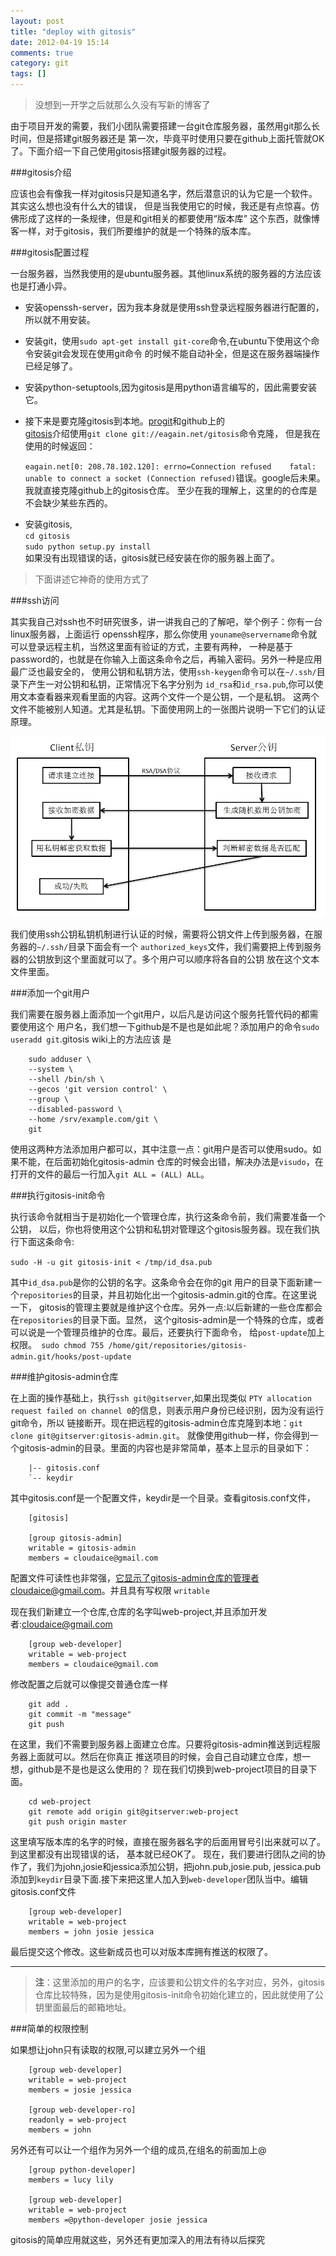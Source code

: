 ```yaml
---
layout: post
title: "deploy with gitosis"
date: 2012-04-19 15:14
comments: true
category: git
tags: []
---
```


>没想到一开学之后就那么久没有写新的博客了

由于项目开发的需要，我们小团队需要搭建一台git仓库服务器，虽然用git那么长时间，但是搭建git服务器还是
第一次，毕竟平时使用只要在github上面托管就OK了。下面介绍一下自己使用gitosis搭建git服务器的过程。<!--more-->

###gitosis介绍

应该也会有像我一样对gitosis只是知道名字，然后潜意识的认为它是一个软件。其实这么想也没有什么大的错误，
但是当我使用它的时候，我还是有点惊喜。仿佛形成了这样的一条规律，但是和git相关的都要使用“版本库”
这个东西，就像博客一样，对于gitosis，我们所要维护的就是一个特殊的版本库。

###gitosis配置过程

一台服务器，当然我使用的是ubuntu服务器。其他linux系统的服务器的方法应该也是打通小异。 

+ 安装openssh-server，因为我本身就是使用ssh登录远程服务器进行配置的，所以就不用安装。 

+ 安装git，使用`sudo apt-get install git-core`命令,在ubuntu下使用这个命令安装git会发现在使用git命令
  的时候不能自动补全，但是这在服务器端操作已经足够了。 

+ 安装python-setuptools,因为gitosis是用python语言编写的，因此需要安装它。  

+ 接下来是要克隆gitosis到本地。[progit](http://progit.org/book/zh/ch4-7.html)和github上的  
  [gitosis](https://github.com/res0nat0r/gitosis)介绍使用`git clone git://eagain.net/gitosis`命令克隆，
  但是我在使用的时候返回：  

  `eagain.net[0: 208.78.102.120]: errno=Connection refused   
   fatal: unable to connect a socket (Connection refused)`错误。google后未果。我就直接克隆github上的gitosis仓库。
  至少在我的理解上，这里的的仓库是不会缺少某些东西的。

+ 安装gitosis,   
`cd gitosis`  
`sudo python setup.py install`   
如果没有出现错误的话，gitosis就已经安装在你的服务器上面了。

>下面讲述它神奇的使用方式了

###ssh访问

其实我自己对ssh也不时研究很多，讲一讲我自己的了解吧，举个例子：你有一台linux服务器，上面运行
openssh程序，那么你使用 `youname@servername`命令就可以登录远程主机，当然这里面有验证的方式，主要有两种，
一种是基于password的，也就是在你输入上面这条命令之后，再输入密码。另外一种是应用最广泛也最安全的，
使用公钥和私钥方法，使用`ssh-keygen`命令可以在`~/.ssh/`目录下产生一对公钥和私钥，正常情况下名字分别为
`id_rsa`和`id_rsa.pub`,你可以使用文本查看器来观看里面的内容。这两个文件一个是公钥，一个是私钥。
这两个文件不能被别人知道。尤其是私钥。下面使用网上的一张图片说明一下它们的认证原理。

![ssh](/images/ssh.jpg)

我们使用ssh公钥私钥机制进行认证的时候，需要将公钥文件上传到服务器，在服务器的`~/.ssh/`目录下面会有一个
`authorized_keys`文件，我们需要把上传到服务器的公钥放到这个里面就可以了。多个用户可以顺序将各自的公钥
放在这个文本文件里面。

###添加一个git用户

我们需要在服务器上面添加一个git用户，以后凡是访问这个服务托管代码的都需要使用这个
用户名，我们想一下github是不是也是如此呢？添加用户的命令`sudo useradd git`.gitosis wiki上的方法应该
是

        sudo adduser \
        --system \
        --shell /bin/sh \
        --gecos 'git version control' \
        --group \
        --disabled-password \
        --home /srv/example.com/git \
        git

使用这两种方法添加用户都可以，其中注意一点：git用户是否可以使用sudo。如果不能，在后面初始化gitosis-admin
仓库的时候会出错，解决办法是`visudo`，在打开的文件的最后一行加入`git ALL = (ALL) ALL`。

###执行gitosis-init命令

执行该命令就相当于是初始化一个管理仓库，执行这条命令前，我们需要准备一个公钥，
以后，你也将使用这个公钥和私钥对管理这个gitosis服务器。现在我们执行下面这条命令:

`sudo -H -u git gitosis-init < /tmp/id_dsa.pub`   

其中`id_dsa.pub`是你的公钥的名字。这条命令会在你的git
用户的目录下面新建一个`repositories`的目录，并且初始化出一个gitosis-admin.git的仓库。在这里说一下，
gitosis的管理主要就是维护这个仓库。另外一点:以后新建的一些仓库都会在`repositories`的目录下面。显然，
这个gitosis-admin是一个特殊的仓库，或者可以说是一个管理员维护的仓库。最后，还要执行下面命令，
给`post-update`加上权限。` sudo chmod 755 /home/git/repositories/gitosis-admin.git/hooks/post-update`

###维护gitosis-admin仓库

在上面的操作基础上，执行`ssh git@gitserver`,如果出现类似
`PTY allocation request failed on channel 0`的信息，则表示用户身份已经识别，因为没有运行git命令，所以
链接断开。现在把远程的gitosis-admin仓库克隆到本地：`git clone git@gitserver:gitosis-admin.git`。
就像使用github一样，你会得到一个gitosis-admin的目录。里面的内容也是非常简单，基本上显示的目录如下： 

        |-- gitosis.conf
        `-- keydir

其中gitosis.conf是一个配置文件，keydir是一个目录。查看gitosis.conf文件， 

        [gitosis]
        
        [group gitosis-admin]
        writable = gitosis-admin
        members = cloudaice@gmail.com

配置文件可读性也非常强，它显示了gitosis-admin仓库的管理者cloudaice@gmail.com。并且具有写权限
`writable`

现在我们新建立一个仓库,仓库的名字叫web-project,并且添加开发者:cloudaice@gmail.com

        [group web-developer]
        writable = web-project
        members = cloudaice@gmail.com

修改配置之后就可以像提交普通仓库一样 

        git add .
        git commit -m "message"
        git push

在这里，我们不需要到服务器上面建立仓库。只要将gitosis-admin推送到远程服务器上面就可以。然后在你真正
推送项目的时候，会自己自动建立仓库，想一想，github是不是也是这么使用的？
现在我们切换到web-project项目的目录下面。 

        cd web-project
        git remote add origin git@gitserver:web-project
        git push origin master

这里填写版本库的名字的时候，直接在服务器名字的后面用冒号引出来就可以了。到这里都没有出现错误的话，
基本就已经OK了。
现在，我们要进行团队之间的协作了，我们为john,josie和jessica添加公钥，把john.pub,josie.pub,
jessica.pub添加到`keydir`目录下面.接下来把这里人加入到`web-developer`团队当中。编辑gitosis.conf文件 

        [group web-developer]
        writable = web-project
        members = john josie jessica

最后提交这个修改。这些新成员也可以对版本库拥有推送的权限了。

* * *

>**注**：这里添加的用户的名字，应该要和公钥文件的名字对应，另外，gitosis仓库比较特殊，因为是使用gitosis-init命令初始化建立的，因此就使用了公钥里面最后的邮箱地址。

###简单的权限控制


如果想让john只有读取的权限,可以建立另外一个组   

        [group web-developer]
        writable = web-project
        members = josie jessica
        
        [group web-developer-ro]
        readonly = web-project
        members = john

另外还有可以让一个组作为另外一个组的成员,在组名的前面加上@   

        [group python-developer]
        members = lucy lily
        
        [group web-developer]
        writable = web-project
        members =@python-developer josie jessica

gitosis的简单应用就这些，另外还有更加深入的用法有待以后探究
